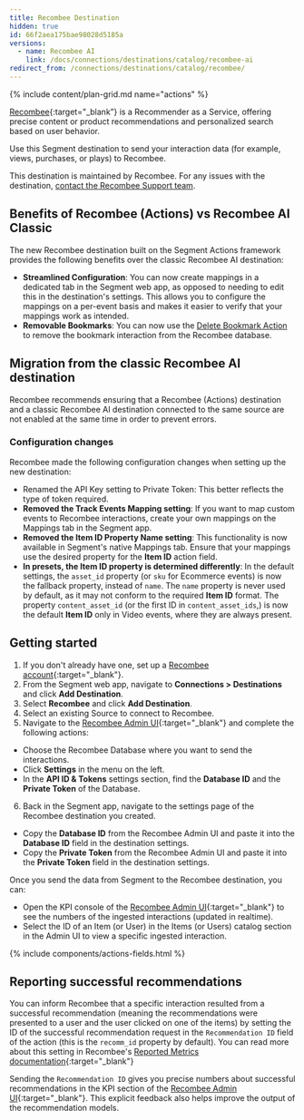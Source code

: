 ```yaml
---
title: Recombee Destination
hidden: true
id: 66f2aea175bae98028d5185a
versions:
  - name: Recombee AI
    link: /docs/connections/destinations/catalog/recombee-ai  
redirect_from: /connections/destinations/catalog/recombee/
---
```


{% include content/plan-grid.md name="actions" %}

[Recombee](https://recombee.com/?utm_source=segmentio&utm_medium=docs&utm_campaign=partners){:target="_blank”} is a Recommender as a Service, offering precise content or product recommendations and personalized search based on user behavior.

Use this Segment destination to send your interaction data (for example, views, purchases, or plays) to Recombee.

This destination is maintained by Recombee. For any issues with the destination, [contact the Recombee Support team](mailto:support@recombee.com).

## Benefits of Recombee (Actions) vs Recombee AI Classic

The new Recombee destination built on the Segment Actions framework provides the following benefits over the classic Recombee AI destination:

- **Streamlined Configuration**: You can now create mappings in a dedicated tab in the Segment web app, as opposed to needing to edit this in the destination's settings. This allows you to configure the mappings on a per-event basis and makes it easier to verify that your mappings work as intended.
- **Removable Bookmarks**: You can now use the [Delete Bookmark Action](#delete-bookmark) to remove the bookmark interaction from the Recombee database.

## Migration from the classic Recombee AI destination

Recombee recommends ensuring that a Recombee (Actions) destination and a classic Recombee AI destination connected to the same source are not enabled at the same time in order to prevent errors.

### Configuration changes

Recombee made the following configuration changes when setting up the new destination:

- Renamed the API Key setting to Private Token: This better reflects the type of token required.
- **Removed the Track Events Mapping setting**: If you want to map custom events to Recombee interactions, create your own mappings on the Mappings tab in the Segment app.
- **Removed the Item ID Property Name setting**: This functionality is now available in Segment's native Mappings tab. Ensure that your mappings use the desired property for the **Item ID** action field.
- **In presets, the **Item ID** property is determined differently**: In the default settings, the `asset_id` property (or `sku` for Ecommerce events) is now the fallback property, instead of `name`. The `name` property is never used by default, as it may not conform to the required **Item ID** format. The property `content_asset_id` (or the first ID in `content_asset_ids`,) is now the default **Item ID** only in Video events, where they are always present. 

## Getting started

1. If you don't already have one, set up a [Recombee account](https://recombee.com/?utm_source=segmentio&utm_medium=docs&utm_campaign=partners){:target="_blank"}.
2. From the Segment web app, navigate to **Connections > Destinations** and click **Add Destination**.
3. Select **Recombee** and click **Add Destination**.
4. Select an existing Source to connect to Recombee.
5. Navigate to the [Recombee Admin UI](https://admin.recombee.com){:target="_blank"} and complete the following actions:
  - Choose the Recombee Database where you want to send the interactions.
  - Click **Settings** in the menu on the left.
  - In the **API ID & Tokens** settings section, find the **Database ID** and the **Private Token** of the Database.
6. Back in the Segment app, navigate to the settings page of the Recombee destination you created.
  - Copy the **Database ID** from the Recombee Admin UI and paste it into the **Database ID** field in the destination settings.
  - Copy the **Private Token** from the Recombee Admin UI and paste it into the **Private Token** field in the destination settings.

Once you send the data from Segment to the Recombee destination, you can:
  - Open the KPI console of the [Recombee Admin UI](https://admin.recombee.com){:target="_blank"} to see the numbers of the ingested interactions (updated in realtime).
  - Select the ID of an Item (or User) in the Items (or Users) catalog section in the Admin UI to view a specific ingested interaction.

{% include components/actions-fields.html %}

## Reporting successful recommendations

You can inform Recombee that a specific interaction resulted from a successful recommendation (meaning the recommendations were presented to a user and the user clicked on one of the items) by setting the ID of the successful recommendation request in the `Recommendation ID` field of the action (this is the `recomm_id` property by default). You can read more about this setting in Recombee's [Reported Metrics documentation](https://docs.recombee.com/admin_ui.html#reported-metrics){:target="_blank"}

Sending the `Recommendation ID` gives you precise numbers about successful recommendations in the KPI section of the [Recombee Admin UI](https://admin.recombee.com){:target="_blank"}. This explicit feedback also helps improve the output of the recommendation models.